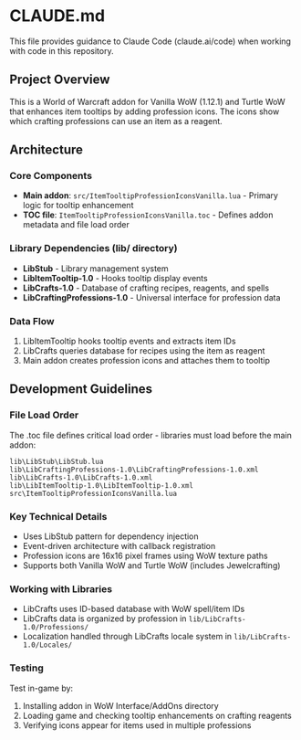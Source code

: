 # CLAUDE.md

This file provides guidance to Claude Code (claude.ai/code) when working with code in this repository.

## Project Overview

This is a World of Warcraft addon for Vanilla WoW (1.12.1) and Turtle WoW that enhances item tooltips by adding profession icons. The icons show which crafting professions can use an item as a reagent.

## Architecture

### Core Components
- **Main addon**: `src/ItemTooltipProfessionIconsVanilla.lua` - Primary logic for tooltip enhancement
- **TOC file**: `ItemTooltipProfessionIconsVanilla.toc` - Defines addon metadata and file load order

### Library Dependencies (lib/ directory)
- **LibStub** - Library management system
- **LibItemTooltip-1.0** - Hooks tooltip display events
- **LibCrafts-1.0** - Database of crafting recipes, reagents, and spells
- **LibCraftingProfessions-1.0** - Universal interface for profession data

### Data Flow
1. LibItemTooltip hooks tooltip events and extracts item IDs
2. LibCrafts queries database for recipes using the item as reagent
3. Main addon creates profession icons and attaches them to tooltip

## Development Guidelines

### File Load Order
The .toc file defines critical load order - libraries must load before the main addon:
```
lib\LibStub\LibStub.lua
lib\LibCraftingProfessions-1.0\LibCraftingProfessions-1.0.xml
lib\LibCrafts-1.0\LibCrafts-1.0.xml
lib\LibItemTooltip-1.0\LibItemTooltip-1.0.xml
src\ItemTooltipProfessionIconsVanilla.lua
```

### Key Technical Details
- Uses LibStub pattern for dependency injection
- Event-driven architecture with callback registration
- Profession icons are 16x16 pixel frames using WoW texture paths
- Supports both Vanilla WoW and Turtle WoW (includes Jewelcrafting)

### Working with Libraries
- LibCrafts uses ID-based database with WoW spell/item IDs
- LibCrafts data is organized by profession in `lib/LibCrafts-1.0/Professions/`
- Localization handled through LibCrafts locale system in `lib/LibCrafts-1.0/Locales/`

### Testing
Test in-game by:
1. Installing addon in WoW Interface/AddOns directory
2. Loading game and checking tooltip enhancements on crafting reagents
3. Verifying icons appear for items used in multiple professions
